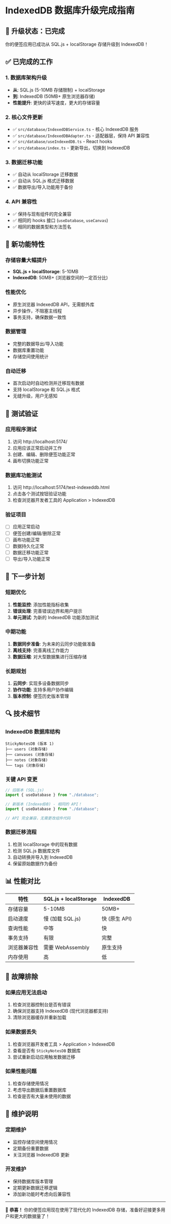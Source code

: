 # IndexedDB 数据库升级完成指南

## 🎉 升级状态：已完成

你的便签应用已成功从 SQL.js + localStorage 存储升级到 IndexedDB！

## ✅ 已完成的工作

### 1. 数据库架构升级

- **从**: SQL.js (5-10MB 存储限制) + localStorage
- **到**: IndexedDB (50MB+ 原生浏览器存储)
- **性能提升**: 更快的读写速度，更大的存储容量

### 2. 核心文件更新

- ✅ `src/database/IndexedDBService.ts` - 核心 IndexedDB 服务
- ✅ `src/database/IndexedDBAdapter.ts` - 适配器层，保持 API 兼容性
- ✅ `src/database/useIndexedDB.ts` - React hooks
- ✅ `src/database/index.ts` - 更新导出，切换到 IndexedDB

### 3. 数据迁移功能

- ✅ 自动从 localStorage 迁移数据
- ✅ 自动从 SQL.js 格式迁移数据
- ✅ 数据导出/导入功能用于备份

### 4. API 兼容性

- ✅ 保持与现有组件的完全兼容
- ✅ 相同的 hooks 接口 (`useDatabase`, `useCanvas`)
- ✅ 相同的数据类型和方法签名

## 🚀 新功能特性

### 存储容量大幅提升

- **SQL.js + localStorage**: 5-10MB
- **IndexedDB**: 50MB+ (浏览器空间的一定百分比)

### 性能优化

- 原生浏览器 IndexedDB API，无需额外库
- 异步操作，不阻塞主线程
- 事务支持，确保数据一致性

### 数据管理

- 完整的数据导出/导入功能
- 数据库重置功能
- 存储空间使用统计

### 自动迁移

- 首次启动时自动检测并迁移现有数据
- 支持 localStorage 和 SQL.js 格式
- 无缝升级，用户无感知

## 🔧 测试验证

### 应用程序测试

1. 访问 http://localhost:5174/
2. 应用应该正常启动并工作
3. 创建、编辑、删除便签功能正常
4. 画布切换功能正常

### 数据库功能测试

1. 访问 http://localhost:5174/test-indexeddb.html
2. 点击各个测试按钮验证功能
3. 检查浏览器开发者工具的 Application > IndexedDB

### 验证项目

- [ ] 应用正常启动
- [ ] 便签创建/编辑/删除正常
- [ ] 画布功能正常
- [ ] 数据持久化正常
- [ ] 数据迁移功能正常
- [ ] 导出/导入功能正常

## 🎯 下一步计划

### 短期优化

1. **性能监控**: 添加性能指标收集
2. **错误处理**: 完善错误边界和用户提示
3. **单元测试**: 为新的 IndexedDB 功能添加测试

### 中期功能

1. **数据同步准备**: 为未来的云同步功能做准备
2. **离线支持**: 完善离线工作能力
3. **数据压缩**: 对大型数据集进行压缩存储

### 长期规划

1. **云同步**: 实现多设备数据同步
2. **协作功能**: 支持多用户协作编辑
3. **版本控制**: 便签历史版本管理

## 🔍 技术细节

### IndexedDB 数据库结构

```
StickyNotesDB (版本 1)
├── users (对象存储)
├── canvases (对象存储)
├── notes (对象存储)
└── tags (对象存储)
```

### 关键 API 变更

```typescript
// 旧版本 (SQL.js)
import { useDatabase } from "./database";

// 新版本 (IndexedDB) - 相同的 API！
import { useDatabase } from "./database";

// API 完全兼容，无需更改组件代码
```

### 数据迁移流程

1. 检测 localStorage 中的现有数据
2. 检测 SQL.js 数据库文件
3. 自动转换并导入到 IndexedDB
4. 保留原始数据作为备份

## 📊 性能对比

| 特性         | SQL.js + localStorage | IndexedDB     |
| ------------ | --------------------- | ------------- |
| 存储容量     | 5-10MB                | 50MB+         |
| 启动速度     | 慢 (加载 SQL.js)      | 快 (原生 API) |
| 查询性能     | 中等                  | 快            |
| 事务支持     | 有限                  | 完整          |
| 浏览器兼容性 | 需要 WebAssembly      | 原生支持      |
| 内存使用     | 高                    | 低            |

## 🐛 故障排除

### 如果应用无法启动

1. 检查浏览器控制台是否有错误
2. 确保浏览器支持 IndexedDB (现代浏览器都支持)
3. 清除浏览器缓存并重新加载

### 如果数据丢失

1. 检查浏览器开发者工具 > Application > IndexedDB
2. 查看是否有 `StickyNotesDB` 数据库
3. 尝试重新启动应用触发数据迁移

### 如果性能问题

1. 检查存储使用情况
2. 考虑导出数据后重置数据库
3. 检查是否有大量未使用的数据

## 📝 维护说明

### 定期维护

- 监控存储空间使用情况
- 定期备份重要数据
- 关注浏览器 IndexedDB 更新

### 开发维护

- 保持数据库版本管理
- 定期更新数据迁移逻辑
- 添加新功能时考虑向后兼容性

---

🎊 **恭喜！** 你的便签应用现在使用了现代化的 IndexedDB 存储，准备好迎接更多用户和更大的数据量了！
